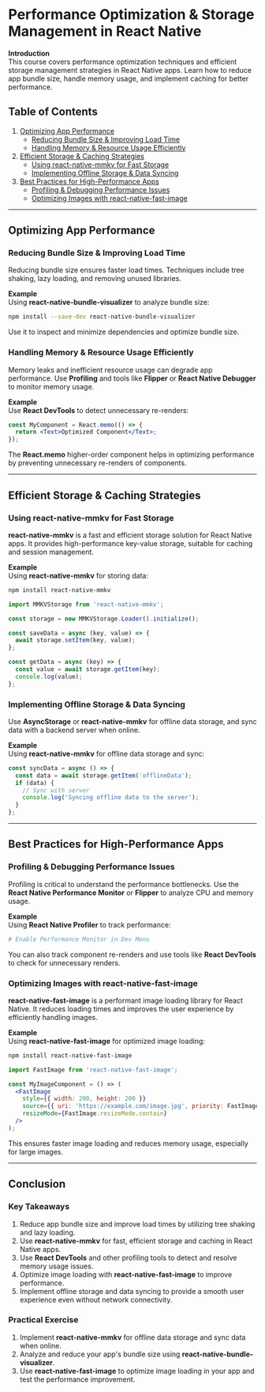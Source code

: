 
# Performance Optimization & Storage Management in React Native

**Introduction**  
This course covers performance optimization techniques and efficient storage management strategies in React Native apps. Learn how to reduce app bundle size, handle memory usage, and implement caching for better performance.

## Table of Contents  
1. [Optimizing App Performance](#optimizing-app-performance)  
    - [Reducing Bundle Size & Improving Load Time](#reducing-bundle-size--improving-load-time)  
    - [Handling Memory & Resource Usage Efficiently](#handling-memory--resource-usage-efficiently)  
2. [Efficient Storage & Caching Strategies](#efficient-storage--caching-strategies)  
    - [Using react-native-mmkv for Fast Storage](#using-react-native-mmkv-for-fast-storage)  
    - [Implementing Offline Storage & Data Syncing](#implementing-offline-storage--data-syncing)  
3. [Best Practices for High-Performance Apps](#best-practices-for-high-performance-apps)  
    - [Profiling & Debugging Performance Issues](#profiling--debugging-performance-issues)  
    - [Optimizing Images with react-native-fast-image](#optimizing-images-with-react-native-fast-image)  

---

## Optimizing App Performance

### Reducing Bundle Size & Improving Load Time
Reducing bundle size ensures faster load times. Techniques include tree shaking, lazy loading, and removing unused libraries.

**Example**  
Using **react-native-bundle-visualizer** to analyze bundle size:
```bash
npm install --save-dev react-native-bundle-visualizer
```
Use it to inspect and minimize dependencies and optimize bundle size.

### Handling Memory & Resource Usage Efficiently
Memory leaks and inefficient resource usage can degrade app performance. Use **Profiling** and tools like **Flipper** or **React Native Debugger** to monitor memory usage.

**Example**  
Use **React DevTools** to detect unnecessary re-renders:
```jsx
const MyComponent = React.memo(() => {
  return <Text>Optimized Component</Text>;
});
```
The **React.memo** higher-order component helps in optimizing performance by preventing unnecessary re-renders of components.

---

## Efficient Storage & Caching Strategies

### Using react-native-mmkv for Fast Storage
**react-native-mmkv** is a fast and efficient storage solution for React Native apps. It provides high-performance key-value storage, suitable for caching and session management.

**Example**  
Using **react-native-mmkv** for storing data:
```bash
npm install react-native-mmkv
```

```jsx
import MMKVStorage from 'react-native-mmkv';

const storage = new MMKVStorage.Loader().initialize();

const saveData = async (key, value) => {
  await storage.setItem(key, value);
};

const getData = async (key) => {
  const value = await storage.getItem(key);
  console.log(value);
};
```

### Implementing Offline Storage & Data Syncing
Use **AsyncStorage** or **react-native-mmkv** for offline data storage, and sync data with a backend server when online.

**Example**  
Using **react-native-mmkv** for offline data storage and sync:
```jsx
const syncData = async () => {
  const data = await storage.getItem('offlineData');
  if (data) {
    // Sync with server
    console.log('Syncing offline data to the server');
  }
};
```

---

## Best Practices for High-Performance Apps

### Profiling & Debugging Performance Issues
Profiling is critical to understand the performance bottlenecks. Use the **React Native Performance Monitor** or **Flipper** to analyze CPU and memory usage.

**Example**  
Using **React Native Profiler** to track performance:
```bash
# Enable Performance Monitor in Dev Menu
```
You can also track component re-renders and use tools like **React DevTools** to check for unnecessary renders.

### Optimizing Images with react-native-fast-image
**react-native-fast-image** is a performant image loading library for React Native. It reduces loading times and improves the user experience by efficiently handling images.

**Example**  
Using **react-native-fast-image** for optimized image loading:
```bash
npm install react-native-fast-image
```

```jsx
import FastImage from 'react-native-fast-image';

const MyImageComponent = () => (
  <FastImage
    style={{ width: 200, height: 200 }}
    source={{ uri: 'https://example.com/image.jpg', priority: FastImage.priority.normal }}
    resizeMode={FastImage.resizeMode.contain}
  />
);
```
This ensures faster image loading and reduces memory usage, especially for large images.

---

## Conclusion

### Key Takeaways  
1. Reduce app bundle size and improve load times by utilizing tree shaking and lazy loading.  
2. Use **react-native-mmkv** for fast, efficient storage and caching in React Native apps.  
3. Use **React DevTools** and other profiling tools to detect and resolve memory usage issues.  
4. Optimize image loading with **react-native-fast-image** to improve performance.  
5. Implement offline storage and data syncing to provide a smooth user experience even without network connectivity.

### Practical Exercise  
1. Implement **react-native-mmkv** for offline data storage and sync data when online.  
2. Analyze and reduce your app's bundle size using **react-native-bundle-visualizer**.  
3. Use **react-native-fast-image** to optimize image loading in your app and test the performance improvement.
